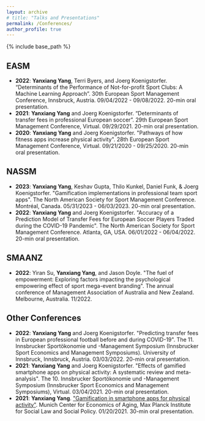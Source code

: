 ```yaml
---
layout: archive
# title: "Talks and Presentations"
permalink: /Conferences/
author_profile: true
---
```

{% include base_path %}


## EASM

* <b>2022</b>: <b>Yanxiang Yang</b>, Terri Byers, and Joerg Koenigstorfer. “Determinants of the Performance of Not-for-profit Sport Clubs: A Machine Learning Approach”. 30th European Sport Management Conference, Innsbruck, Austria. 09/04/2022 - 09/08/2022. 20-min oral presentation.
* <b>2021</b>: <b>Yanxiang Yang</b> and Joerg Koenigstorfer. “Determinants of transfer fees in professional European soccer”. 29th European Sport Management Conference, Virtual. 09/29/2021. 20-min oral presentation.
* <b>2020</b>: <b>Yanxiang Yang</b> and Joerg Koenigstorfer. "Pathways of how fitness apps increase physical activity". 28th European Sport Management Conference, Virtual. 09/21/2020 - 09/25/2020. 20-min oral presentation.

## NASSM

* <b>2023</b>: <b>Yanxiang Yang</b>, Keshav Gupta, Thilo Kunkel, Daniel Funk, & Joerg Koenigstorfer. "Gamification implementations in professional team sport apps". The North American Society for Sport Management Conference. Montréal, Canada. 05/31/2023 - 06/03/2023. 20-min oral presentation.
* <b>2022</b>: <b>Yanxiang Yang</b> and Joerg Koenigstorfer. "Accuracy of a Prediction Model of Transfer Fees for European Soccer Players Traded during the COVID-19 Pandemic". The North American Society for Sport Management Conference. Atlanta, GA, USA. 06/01/2022 - 06/04/2022. 20-min oral presentation.

## SMAANZ

* <b>2022</b>: Yiran Su, <b>Yanxiang Yang</b>, and Jason Doyle. "The fuel of empowerment: Exploring factors impacting the psychological empowering effect of sport mega-event branding". The annual conference of Management Association of Australia and New Zealand. Melbourne, Australia. 11/2022.

## Other Conferences

* <b>2022</b>: <b>Yanxiang Yang</b> and Joerg Koenigstorfer. "Predicting transfer fees in European professional football before and during COVID-19". The 11. Innsbrucker Sportökonomie und -Management Symposium (Innsbrucker Sport Economics and Management Symposiums). University of Innsbruck, Innsbruck, Austria. 03/03/2022. 20-min oral presentation.
* <b>2021</b>: <b>Yanxiang Yang</b> and Joerg Koenigstorfer. "Effects of gamified smartphone apps on physical activity: A systematic review and meta-analysis". The 10. Innsbrucker Sportökonomie und -Management Symposium (Innsbrucker Sport Economics and Management Symposiums), Virtual. 03/04/2021. 20-min oral presentation.
* <b>2021</b>: <b>Yanxiang Yang</b>. ["Gamification in smartphone apps for physical activity"](https://www.mpisoc.mpg.de/veranstaltungen/detail/event/mea-seminar/). Munich Center for Economics of Aging, Max Planck Institute for Social Law and Social Policy. 01/20/2021. 30-min oral presentation.



